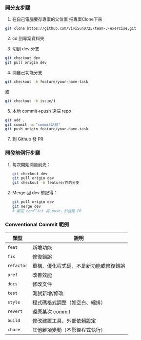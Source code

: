 ### 開分支步驟

1. 在自己電腦要存專案的父位置 把專案Clone下來

```bash
git clone https://github.com/ViviSun0725/team-3-exercise.git
```

2. cd 到專案資料夾

3. 切到 dev 分支

```bash
git checkout dev
git pull origin dev
```

4. 開自己功能分支

```bash
git checkout -b feature/your-name-task
```

或

```bash
git checkout -b issue/1
```



5. 本地 commit→push 遠端 repo

```bash
git add .
git commit -m "commit訊息"
git push origin feature/your-name-task
```

7. 到 Github 發 PR

### 開發前例行步驟

1. 每次開始開發前先：

   ```bash
   git checkout dev
   git pull origin dev
   git checkout -b feature/你的分支
   ```

2. Merge 回 dev 前記得：

   ```bash
   git pull origin dev
   git merge dev
   # 解完 conflict 再 push，然後開 PR
   ```

### Conventional Commit 範例

| 類型       | 說明                                   |
| ---------- | -------------------------------------- |
| `feat`     | 新增功能                               |
| `fix`      | 修復錯誤                               |
| `refactor` | 重構、優化程式碼，不是新功能或修復錯誤 |
| `pref`     | 改善效能                               |
| `docs`     | 修改文件                               |
| `test`     | 測試新增/修改                          |
| `style`    | 程式碼格式調整（如空白、縮排）         |
| `revert`   | 還原某次 commit                        |
| `build`    | 修改建置工具、外部依賴設定             |
| `chore`    | 其他雜項變動（不影響程式執行）         |
